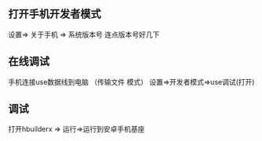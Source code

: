 ## 打开手机开发者模式
设置=> 关于手机 => 系统版本号  连点版本号好几下

## 在线调试
手机连接use数据线到电脑  （传输文件 模式）
设置=>开发者模式=>use调试(打开)

## 调试
打开hbuilderx => 运行=>运行到安卓手机基座